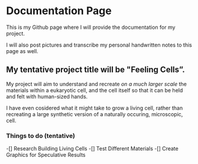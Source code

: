 # Documentation Page

This is my Github page where I will provide the documentation for my project.

I will also post pictures and transcribe my personal handwritten notes to this page as well. 



## **My tentative project title will be "Feeling Cells”.**

My project will aim to understand and recreate _on a much larger scale_ the materials within a eukaryotic cell, 
and the cell itself so that it can be held and felt with human-sized hands. 


I have even cosidered what it might take to grow a living cell, rather than recreating a large synthetic version of 
a naturally occuring, microscopic, cell.

### **Things to do (tentative)**

-[] Research Building Living Cells
-[] Test Different Materials
-[] Create Graphics for Speculative Results 
